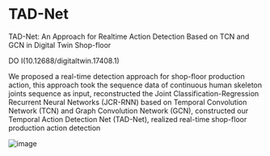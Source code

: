 # TAD-Net
TAD-Net: An Approach for Realtime Action Detection Based on TCN and GCN in Digital Twin Shop-floor


DO I(10.12688/digitaltwin.17408.1)

We proposed a real-time detection approach for shop-floor production action, this approach took the sequence data of continuous human skeleton joints sequence as input, reconstructed the Joint Classification-Regression Recurrent Neural Networks (JCR-RNN) based on Temporal Convolution Network (TCN) and Graph Convolution Network (GCN), constructed our Temporal Action Detection Net (TAD-Net), realized real-time shop-floor production action detection


![image](https://user-images.githubusercontent.com/59520823/132383687-fdbce965-cc84-4502-8fe7-87a499303e06.png)
